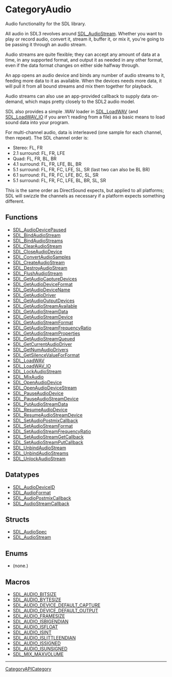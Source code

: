 # CategoryAudio

Audio functionality for the SDL library.

All audio in SDL3 revolves around [SDL_AudioStream](SDL_AudioStream).
Whether you want to play or record audio, convert it, stream it, buffer it,
or mix it, you're going to be passing it through an audio stream.

Audio streams are quite flexible; they can accept any amount of data at a
time, in any supported format, and output it as needed in any other format,
even if the data format changes on either side halfway through.

An app opens an audio device and binds any number of audio streams to it,
feeding more data to it as available. When the devices needs more data, it
will pull it from all bound streams and mix them together for playback.

Audio streams can also use an app-provided callback to supply data
on-demand, which maps pretty closely to the SDL2 audio model.

SDL also provides a simple .WAV loader in [SDL_LoadWAV](SDL_LoadWAV) (and
[SDL_LoadWAV_IO](SDL_LoadWAV_IO) if you aren't reading from a file) as a
basic means to load sound data into your program.

For multi-channel audio, data is interleaved (one sample for each channel,
then repeat). The SDL channel order is:

- Stereo: FL, FR
- 2.1 surround: FL, FR, LFE
- Quad: FL, FR, BL, BR
- 4.1 surround: FL, FR, LFE, BL, BR
- 5.1 surround: FL, FR, FC, LFE, SL, SR (last two can also be BL BR)
- 6.1 surround: FL, FR, FC, LFE, BC, SL, SR
- 5.1 surround: FL, FR, FC, LFE, BL, BR, SL, SR

This is the same order as DirectSound expects, but applied to all
platforms; SDL will swizzle the channels as necessary if a platform expects
something different.

<!-- END CATEGORY DOCUMENTATION -->

## Functions

<!-- DO NOT HAND-EDIT CATEGORY LISTS, THEY ARE AUTOGENERATED AND WILL BE OVERWRITTEN, BASED ON TAGS IN INDIVIDUAL PAGE FOOTERS. EDIT THOSE INSTEAD. -->
<!-- BEGIN CATEGORY LIST: CategoryAudio, CategoryAPIFunction -->
- [SDL_AudioDevicePaused](SDL_AudioDevicePaused)
- [SDL_BindAudioStream](SDL_BindAudioStream)
- [SDL_BindAudioStreams](SDL_BindAudioStreams)
- [SDL_ClearAudioStream](SDL_ClearAudioStream)
- [SDL_CloseAudioDevice](SDL_CloseAudioDevice)
- [SDL_ConvertAudioSamples](SDL_ConvertAudioSamples)
- [SDL_CreateAudioStream](SDL_CreateAudioStream)
- [SDL_DestroyAudioStream](SDL_DestroyAudioStream)
- [SDL_FlushAudioStream](SDL_FlushAudioStream)
- [SDL_GetAudioCaptureDevices](SDL_GetAudioCaptureDevices)
- [SDL_GetAudioDeviceFormat](SDL_GetAudioDeviceFormat)
- [SDL_GetAudioDeviceName](SDL_GetAudioDeviceName)
- [SDL_GetAudioDriver](SDL_GetAudioDriver)
- [SDL_GetAudioOutputDevices](SDL_GetAudioOutputDevices)
- [SDL_GetAudioStreamAvailable](SDL_GetAudioStreamAvailable)
- [SDL_GetAudioStreamData](SDL_GetAudioStreamData)
- [SDL_GetAudioStreamDevice](SDL_GetAudioStreamDevice)
- [SDL_GetAudioStreamFormat](SDL_GetAudioStreamFormat)
- [SDL_GetAudioStreamFrequencyRatio](SDL_GetAudioStreamFrequencyRatio)
- [SDL_GetAudioStreamProperties](SDL_GetAudioStreamProperties)
- [SDL_GetAudioStreamQueued](SDL_GetAudioStreamQueued)
- [SDL_GetCurrentAudioDriver](SDL_GetCurrentAudioDriver)
- [SDL_GetNumAudioDrivers](SDL_GetNumAudioDrivers)
- [SDL_GetSilenceValueForFormat](SDL_GetSilenceValueForFormat)
- [SDL_LoadWAV](SDL_LoadWAV)
- [SDL_LoadWAV_IO](SDL_LoadWAV_IO)
- [SDL_LockAudioStream](SDL_LockAudioStream)
- [SDL_MixAudio](SDL_MixAudio)
- [SDL_OpenAudioDevice](SDL_OpenAudioDevice)
- [SDL_OpenAudioDeviceStream](SDL_OpenAudioDeviceStream)
- [SDL_PauseAudioDevice](SDL_PauseAudioDevice)
- [SDL_PauseAudioStreamDevice](SDL_PauseAudioStreamDevice)
- [SDL_PutAudioStreamData](SDL_PutAudioStreamData)
- [SDL_ResumeAudioDevice](SDL_ResumeAudioDevice)
- [SDL_ResumeAudioStreamDevice](SDL_ResumeAudioStreamDevice)
- [SDL_SetAudioPostmixCallback](SDL_SetAudioPostmixCallback)
- [SDL_SetAudioStreamFormat](SDL_SetAudioStreamFormat)
- [SDL_SetAudioStreamFrequencyRatio](SDL_SetAudioStreamFrequencyRatio)
- [SDL_SetAudioStreamGetCallback](SDL_SetAudioStreamGetCallback)
- [SDL_SetAudioStreamPutCallback](SDL_SetAudioStreamPutCallback)
- [SDL_UnbindAudioStream](SDL_UnbindAudioStream)
- [SDL_UnbindAudioStreams](SDL_UnbindAudioStreams)
- [SDL_UnlockAudioStream](SDL_UnlockAudioStream)
<!-- END CATEGORY LIST -->

## Datatypes

<!-- DO NOT HAND-EDIT CATEGORY LISTS, THEY ARE AUTOGENERATED AND WILL BE OVERWRITTEN, BASED ON TAGS IN INDIVIDUAL PAGE FOOTERS. EDIT THOSE INSTEAD. -->
<!-- BEGIN CATEGORY LIST: CategoryAudio, CategoryAPIDatatype -->
- [SDL_AudioDeviceID](SDL_AudioDeviceID)
- [SDL_AudioFormat](SDL_AudioFormat)
- [SDL_AudioPostmixCallback](SDL_AudioPostmixCallback)
- [SDL_AudioStreamCallback](SDL_AudioStreamCallback)
<!-- END CATEGORY LIST -->

## Structs

<!-- DO NOT HAND-EDIT CATEGORY LISTS, THEY ARE AUTOGENERATED AND WILL BE OVERWRITTEN, BASED ON TAGS IN INDIVIDUAL PAGE FOOTERS. EDIT THOSE INSTEAD. -->
<!-- BEGIN CATEGORY LIST: CategoryAudio, CategoryAPIStruct -->
- [SDL_AudioSpec](SDL_AudioSpec)
- [SDL_AudioStream](SDL_AudioStream)
<!-- END CATEGORY LIST -->

## Enums

<!-- DO NOT HAND-EDIT CATEGORY LISTS, THEY ARE AUTOGENERATED AND WILL BE OVERWRITTEN, BASED ON TAGS IN INDIVIDUAL PAGE FOOTERS. EDIT THOSE INSTEAD. -->
<!-- BEGIN CATEGORY LIST: CategoryAudio, CategoryAPIEnum -->
- (none.)
<!-- END CATEGORY LIST -->

## Macros

<!-- DO NOT HAND-EDIT CATEGORY LISTS, THEY ARE AUTOGENERATED AND WILL BE OVERWRITTEN, BASED ON TAGS IN INDIVIDUAL PAGE FOOTERS. EDIT THOSE INSTEAD. -->
<!-- BEGIN CATEGORY LIST: CategoryAudio, CategoryAPIMacro -->
- [SDL_AUDIO_BITSIZE](SDL_AUDIO_BITSIZE)
- [SDL_AUDIO_BYTESIZE](SDL_AUDIO_BYTESIZE)
- [SDL_AUDIO_DEVICE_DEFAULT_CAPTURE](SDL_AUDIO_DEVICE_DEFAULT_CAPTURE)
- [SDL_AUDIO_DEVICE_DEFAULT_OUTPUT](SDL_AUDIO_DEVICE_DEFAULT_OUTPUT)
- [SDL_AUDIO_FRAMESIZE](SDL_AUDIO_FRAMESIZE)
- [SDL_AUDIO_ISBIGENDIAN](SDL_AUDIO_ISBIGENDIAN)
- [SDL_AUDIO_ISFLOAT](SDL_AUDIO_ISFLOAT)
- [SDL_AUDIO_ISINT](SDL_AUDIO_ISINT)
- [SDL_AUDIO_ISLITTLEENDIAN](SDL_AUDIO_ISLITTLEENDIAN)
- [SDL_AUDIO_ISSIGNED](SDL_AUDIO_ISSIGNED)
- [SDL_AUDIO_ISUNSIGNED](SDL_AUDIO_ISUNSIGNED)
- [SDL_MIX_MAXVOLUME](SDL_MIX_MAXVOLUME)
<!-- END CATEGORY LIST -->

----
[CategoryAPICategory](CategoryAPICategory)

